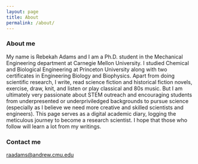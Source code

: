 ```yaml
---
layout: page
title: About
permalink: /about/
---
```


### About me

My name is Rebekah Adams and I am a Ph.D. student in the Mechanical Engineering department at Carnegie Mellon University. I studied Chemical and Biological Engineering at Princeton University along with two certificates in Engineering Biology and Biophysics. Apart from doing scientific research, I write, read science fiction and historical fiction novels, exercise, draw, knit, and listen or play classical and 80s music. But I am ultimately very passionate about STEM outreach and encouraging students from underpresented or underpriviledged backgrounds to pursue science (especially as I believe we need more creative and skilled scientists and engineers). This page serves as a digital academic diary, logging the meticulous journey to become a research scientist. I hope that those who follow will learn a lot from my writings. 


### Contact me

[raadams@andrew.cmu.edu](mailto:raadams@andrew.cmu.edu)
